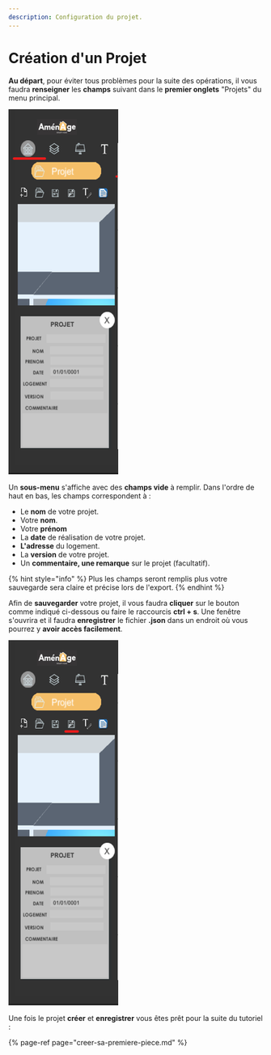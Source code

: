 ```yaml
---
description: Configuration du projet.
---
```


# Création d'un Projet

**Au départ**, pour éviter tous problèmes pour la suite des opérations, il vous faudra **renseigner** les **champs** suivant dans le **premier onglets** "Projets" du menu principal.

![](../.gitbook/assets/capture_menu_deroulant.png)



Un **sous-menu** s'affiche avec des **champs vide** à remplir. Dans l'ordre de haut en bas, les champs correspondent à :

* Le **nom** de votre projet.
* Votre **nom**.
* Votre **prénom**
* La **date** de réalisation de votre projet.
* **L'adresse** du logement.
* La **version** de votre projet.
* Un **commentaire, une remarque** sur le projet \(facultatif\).

{% hint style="info" %}
Plus les champs seront remplis plus votre sauvegarde sera claire et précise lors de l'export.
{% endhint %}

Afin de **sauvegarder** votre projet, il vous faudra **cliquer** sur le bouton comme indiqué ci-dessous ou faire le raccourcis **ctrl + s**. Une fenêtre s'ouvrira et il faudra **enregistrer** le fichier **.json** dans un endroit où vous pourrez y **avoir accès facilement**.

![](../.gitbook/assets/capture_menu_deroulant_save.png)

Une fois le projet **créer** et **enregistrer** vous êtes prêt pour la suite du tutoriel :

{% page-ref page="creer-sa-premiere-piece.md" %}























